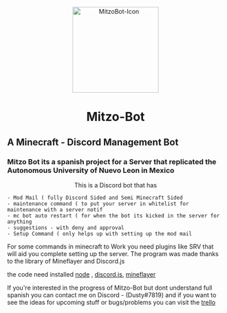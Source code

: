 <p align="center">
  <img width="200" src="https://cdn.discordapp.com/attachments/859454581451784212/866826044232564766/Sin_titulo_9.png" alt="MitzoBot-Icon">
</p>

<h1 align="center"> Mitzo-Bot </h1>
  
## A Minecraft - Discord Management Bot

### Mitzo Bot its a spanish project for a Server that replicated the Autonomous University of Nuevo Leon in Mexico

<p align="center">
    This is a Discord bot that has
</p>

```
- Mod Mail ( fully Discord Sided and Semi Minecraft Sided
- maintenance command ( to put your server in whitelist for maintenance with a server notif
- mc bot auto restart ( for when the bot its kicked in the server for anything
- suggestions - with deny and approval
- Setup Command ( only helps up with setting up the mod mail 
```

For some commands in minecraft to Work you need plugins like SRV that will aid you complete setting up the server.
The program was made thanks to the library of Mineflayer and Discord.js 

the  code need installed [node](https://nodejs.org/en/download/) , [discord.js](https://www.npmjs.com/package/discord.js?source=post_page-----7b5fe27cb6fa----------------------), [mineflayer](https://www.npmjs.com/package/mineflayer)

If you're interested in the progress of Mitzo-Bot but dont understand full spanish you can contact me on Discord - (Dusty#7819)
and if you want to see the ideas for upcoming stuff or bugs/problems you can visit the [trello](https://trello.com/b/hT79dns2/mc-bot)
